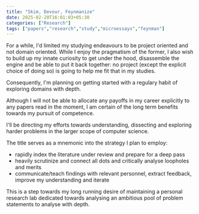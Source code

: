 ```yaml
---
title: "Skim, Devour, Feynmanize"
date: 2025-02-20T16:01:03+05:30
categories: ["Research"]
tags: ["papers","research","study","microessays","feynman"]
---
```


For a while, I'd limited my studying endeavours to be project oriented and not domain oriented. While I enjoy the pragmatism of the former, I also wish to build up my innate curiosity to get under the hood, disassemble the engine and be able to put it back together: no project (except the explicit choice of doing so) is going to help me fit that in my studies.  

Consequently, I'm planning on getting started with a regulary habit of exploring domains with depth.  

Although I will not be able to allocate any payoffs in my career explicitly to any papers read in the moment, I am certain of the long term benefits towards my pursuit of competence.  

I'll be directing my efforts towards understanding, dissecting and exploring harder problems in the larger scope of computer science.  

The title serves as a mnemonic into the strategy I plan to employ:
 - rapidly index the literature under review and prepare for a deep pass
 - heavily scrutinize and connect all dots and critically analyse loopholes and merits
 - communicate/teach findings with relevant personnel, extract feedback, improve my understanding and iterate

This is a step towards my long running desire of maintaining a personal research lab dedicated towards analysing an ambitious pool of problem statements to analyse with depth.  

